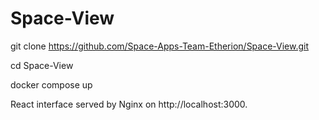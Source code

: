 # Space-View

git clone https://github.com/Space-Apps-Team-Etherion/Space-View.git

cd Space-View

docker compose up

React interface served by Nginx on http://localhost:3000.
